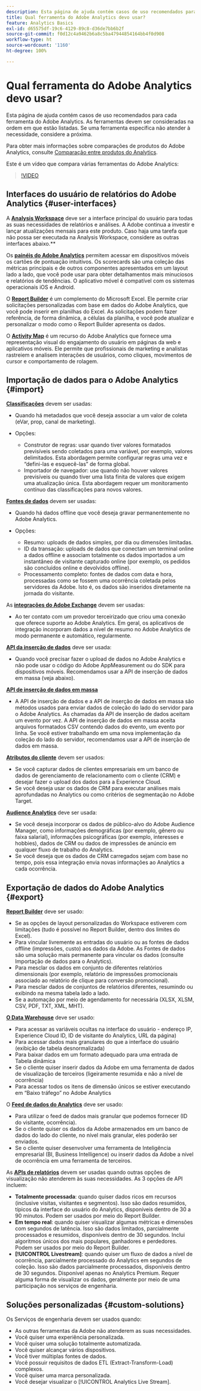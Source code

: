 ```yaml
---
description: Esta página de ajuda contém casos de uso recomendados para cada ferramenta do Adobe Analytics. As ferramentas devem ser consideradas na ordem em que estão listadas. Se uma ferramenta específica não atender à necessidade, considere a próxima.
title: Qual ferramenta do Adobe Analytics devo usar?
feature: Analytics Basics
exl-id: d65575df-19c6-4129-89c8-d36de7bb6b2f
source-git-commit: f0d12c4a9462b6a8c5ba47944854164bb4f0d908
workflow-type: ht
source-wordcount: '1160'
ht-degree: 100%

---
```


# Qual ferramenta do Adobe Analytics devo usar?

Esta página de ajuda contém casos de uso recomendados para cada ferramenta do Adobe Analytics. As ferramentas devem ser consideradas na ordem em que estão listadas. Se uma ferramenta específica não atender à necessidade, considere a próxima.

Para obter mais informações sobre comparações de produtos do Adobe Analytics, consulte [Comparação entre produtos do Analytics](/help/analyze/get-started/analytics-product-comparison.md).

Este é um vídeo que compara várias ferramentas do Adobe Analytics:

>[!VIDEO](https://video.tv.adobe.com/v/27220/?quality=12)

## Interfaces do usuário de relatórios do Adobe Analytics {#user-interfaces}

A **[Analysis Workspace](/help/analyze/analysis-workspace/home.md)** deve ser a interface principal do usuário para todas as suas necessidades de relatórios e análises. A Adobe continua a investir e lançar atualizações mensais para este produto. Caso haja uma tarefa que não possa ser executada na Analysis Workspace, considere as outras interfaces abaixo.**

Os **[painéis do Adobe Analytics](/help/analyze/mobile-app/home.md)** permitem acessar em dispositivos móveis os cartões de pontuação intuitivos. Os scorecards são uma coleção das métricas principais e de outros componentes apresentados em um layout lado a lado, que você pode usar para obter detalhamentos mais minuciosos e relatórios de tendências. O aplicativo móvel é compatível com os sistemas operacionais iOS e Android.

O **[Report Builder](/help/analyze/report-builder/home.md)** é um complemento do Microsoft Excel. Ele permite criar solicitações personalizadas com base em dados do Adobe Analytics, que você pode inserir em planilhas do Excel. As solicitações podem fazer referência, de forma dinâmica, a células da planilha, e você pode atualizar e personalizar o modo como o Report Builder apresenta os dados.

O **[Activity Map](/help/analyze/activity-map/overview.md)** é um recurso do Adobe Analytics que fornece uma representação visual do engajamento do usuário em páginas da web e aplicativos móveis. Ele permite que profissionais de marketing e analistas rastreiem e analisem interações de usuários, como cliques, movimentos de cursor e comportamento de rolagem.

## Importação de dados para o Adobe Analytics {#import}

**[Classificações](/help/components/classifications/c-classifications.md)** devem ser usadas:

* Quando há metadados que você deseja associar a um valor de coleta (eVar, prop, canal de marketing).
* Opções:

   * Construtor de regras: usar quando tiver valores formatados previsíveis sendo coletados para uma variável, por exemplo, valores delimitados. Esta abordagem permite configurar regras uma vez e “defini-las e esquecê-las” de forma global.
   * Importador de navegador: use quando não houver valores previsíveis ou quando tiver uma lista finita de valores que exigem uma atualização única. Esta abordagem requer um monitoramento contínuo das classificações para novos valores.

**[Fontes de dados](/help/import/data-sources/overview.md)** devem ser usadas:

* Quando há dados offline que você deseja gravar permanentemente no Adobe Analytics.
* Opções:

   * Resumo: uploads de dados simples, por dia ou dimensões limitadas.
   * ID da transação: uploads de dados que conectam um terminal online a dados offline e associam totalmente os dados importados a um instantâneo de visitante capturado online (por exemplo, os pedidos são concluídos online e devolvidos offline).
   * Processamento completo: fontes de dados com data e hora, processadas como se fossem uma ocorrência coletada pelos servidores da Adobe. Isto é, os dados são inseridos diretamente na jornada do visitante.

As **[integrações do Adobe Exchange](https://www.adobeexchange.com/experiencecloud.html)** devem ser usadas:

* Ao ter contato com um provedor terceirizado que criou uma conexão que oferece suporte ao Adobe Analytics. Em geral, os aplicativos de integração incorporam dados a nível de resumo no Adobe Analytics de modo permanente e automático, regularmente.

**[API da inserção de dados](/help/import/c-data-insertion-api/c-data-insertion-api.md)** deve ser usada:

* Quando você precisar fazer o upload de dados no Adobe Analytics e não pode usar o código do Adobe AppMeasurement ou do SDK para dispositivos móveis. Recomendamos usar a API de inserção de dados em massa (veja abaixo).

**[API de inserção de dados em massa](https://www.adobe.io/apis/experiencecloud/analytics/docs.html#!AdobeDocs/analytics-2.0-apis/master/bdia.md)**

* A API de inserção de dados e a API de inserção de dados em massa são métodos usados para enviar dados de coleção do lado do servidor para o Adobe Analytics. As chamadas da API de inserção de dados aceitam um evento por vez. A API de inserção de dados em massa aceita arquivos formatados CSV contendo dados do evento, um evento por linha. Se você estiver trabalhando em uma nova implementação da coleção do lado do servidor, recomendamos usar a API de inserção de dados em massa.

**[Atributos do cliente](https://experienceleague.adobe.com/docs/core-services/interface/customer-attributes/attributes.html?lang=pt-BR)** devem ser usados:

* Se você capturar dados de clientes empresariais em um banco de dados de gerenciamento de relacionamento com o cliente (CRM) e desejar fazer o upload dos dados para a Experience Cloud.
* Se você deseja usar os dados de CRM para executar análises mais aprofundadas no Analytics ou como critérios de segmentação no Adobe Target.

**[Audience Analytics](/help/integrate/c-audience-analytics/mc-audiences-aam.md)** deve ser usada:

* Se você deseja incorporar os dados de público-alvo do Adobe Audience Manager, como informações demográficas (por exemplo, gênero ou faixa salarial), informações psicográficas (por exemplo, interesses e hobbies), dados de CRM ou dados de impressões de anúncio em qualquer fluxo de trabalho do Analytics.
* Se você deseja que os dados de CRM carregados sejam com base no tempo, pois essa integração envia novas informações ao Analytics a cada ocorrência.

## Exportação de dados do Adobe Analytics {#export}

**[Report Builder](/help/analyze/report-builder/home.md)** deve ser usado:

* Se as opções de layout personalizadas do Workspace estiverem com limitações (tudo é possível no Report Builder, dentro dos limites do Excel).
* Para vincular livremente as entradas do usuário ou as fontes de dados offline (impressões, custo) aos dados da Adobe. As Fontes de dados são uma solução mais permanente para vincular os dados (consulte Importação de dados para o Analytics).
* Para mesclar os dados em conjunto de diferentes relatórios dimensionais (por exemplo, relatório de impressões promocionais associado ao relatório de clique para conversão promocional).
* Para mesclar dados de conjuntos de relatórios diferentes, resumindo ou exibindo na mesma tabela lado a lado.
* Se a automação por meio de agendamento for necessária (XLSX, XLSM, CSV, PDF, TXT, XML, MHT).

**[O Data Warehouse](/help/export/data-warehouse/data-warehouse.md)** deve ser usado:

* Para acessar as variáveis ocultas na interface do usuário - endereço IP, Experience Cloud ID, ID de visitante do Analytics, URL da página)
* Para acessar dados mais granulares do que a interface do usuário (exibição de tabela desnormalizada)
* Para baixar dados em um formato adequado para uma entrada de Tabela dinâmica
* Se o cliente quiser inserir dados da Adobe em uma ferramenta de dados de visualização de terceiros (ligeiramente resumida e não a nível de ocorrência)
* Para acessar todos os itens de dimensão únicos se estiver executando em “Baixo tráfego” no Adobe Analytics

O **[Feed de dados do Analytics](/help/export/analytics-data-feed/c-df-contents/datafeeds-contents.md)** deve ser usado:

* Para utilizar o feed de dados mais granular que podemos fornecer (ID do visitante, ocorrência).
* Se o cliente quiser os dados da Adobe armazenados em um banco de dados do lado do cliente, no nível mais granular, eles poderão ser enviados.
* Se o cliente quiser desenvolver uma ferramenta de Inteligência empresarial (BI, Business Intelligence) ou inserir dados da Adobe a nível de ocorrência em uma ferramenta de terceiros.

As **[APIs de relatórios](https://www.adobe.io/apis/experiencecloud/analytics/docs.html#!AdobeDocs/analytics-2.0-apis/master/reporting-guide.md)** devem ser usadas quando outras opções de visualização não atenderem às suas necessidades. As 3 opções de API incluem:

* **Totalmente processada**: quando quiser dados ricos em recursos (inclusive visitas, visitantes e segmentos). Isso são dados resumidos, típicos da interface do usuário do Analytics, disponíveis dentro de 30 a 90 minutos. Podem ser usados por meio do Report Builder.
* **Em tempo real**: quando quiser visualizar algumas métricas e dimensões com segundos de latência. Isso são dados limitados, parcialmente processados e resumidos, disponíveis dentro de 30 segundos. Inclui algoritmos únicos dos mais populares, ganhadores e perdedores. Podem ser usados por meio do Report Builder.
* **[!UICONTROL Livestream]**: quando quiser um fluxo de dados a nível de ocorrência, parcialmente processado do Analytics em segundos de coleção. Isso são dados parcialmente processados, disponíveis dentro de 30 segundos. Disponível apenas no Analytics Premium. Requer alguma forma de visualizar os dados, geralmente por meio de uma participação nos serviços de engenharia.

## Soluções personalizadas {#custom-solutions}

Os Serviços de engenharia devem ser usados quando:

* As outras ferramentas da Adobe não atenderem as suas necessidades.
* Você quiser uma experiência personalizada.
* Você quiser uma solução totalmente automatizada.
* Você quiser alcançar vários dispositivos.
* Você tiver múltiplas fontes de dados.
* Você possuir requisitos de dados ETL (Extract-Transform-Load) complexos.
* Você quiser uma marca personalizada.
* Você desejar visualizar o [!UICONTROL Analytics Live Stream].
